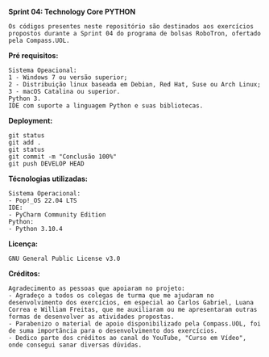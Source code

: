 **Sprint 04: Technology Core PYTHON**  

    Os códigos presentes neste repositório são destinados aos exercícios propostos durante a Sprint 04 do programa de bolsas RoboTron, ofertado pela Compass.UOL.

**Pré requisitos:**

    Sistema Opeacional:
    1 - Windows 7 ou versão superior;
    2 - Distribuição linux baseada em Debian, Red Hat, Suse ou Arch Linux;
    3 - macOS Catalina ou superior.
    Python 3.
    IDE com suporte a linguagem Python e suas bibliotecas.

**Deployment:**
    
    git status
    git add .
    git status
    git commit -m "Conclusão 100%"
    git push DEVELOP HEAD

**Técnologias utilizadas:**

    Sistema Operacional: 
    - Pop!_OS 22.04 LTS
    IDE:
    - PyCharm Community Edition
    Python:
    - Python 3.10.4

**Licença:**

    GNU General Public License v3.0

**Créditos:**

    Agradecimento as pessoas que apoiaram no projeto:
    - Agradeço a todos os colegas de turma que me ajudaram no desenvolvimento dos exercícios, em especial ao Carlos Gabriel, Luana Correa e William Freitas, que me auxiliaram ou me apresentaram outras formas de desenvolver as atividades propostas.
    - Parabenizo o material de apoio disponibilizado pela Compass.UOL, foi de suma importãncia para o desenvolvimento dos exercícios.
    - Dedico parte dos créditos ao canal do YouTube, "Curso em Vídeo", onde consegui sanar diversas dúvidas.
